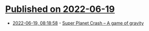 # [Published on 2022-06-19](index.md)

* [2022-06-19, 08:18:58](https://news.ycombinator.com/item?id=31797352) - [Super Planet Crash – A game of gravity](https://stefanom.org/spc/index.html)
